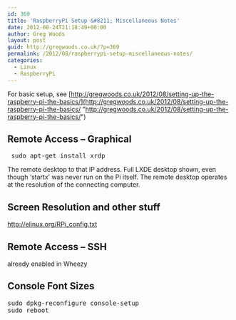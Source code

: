 ```yaml
---
id: 369
title: 'RaspberryPi Setup &#8211; Miscellaneous Notes'
date: 2012-08-24T21:18:49+00:00
author: Greg Woods
layout: post
guid: http://gregwoods.co.uk/?p=369
permalink: /2012/08/raspberrypi-setup-miscellaneous-notes/
categories:
  - Linux
  - RaspberryPi
---
```

For basic setup, see [http://gregwoods.co.uk/2012/08/setting-up-the-raspberry-pi-the-basics/](http://gregwoods.co.uk/2012/08/setting-up-the-raspberry-pi-the-basics/ "http://gregwoods.co.uk/2012/08/setting-up-the-raspberry-pi-the-basics/")

## 

## Remote Access &#8211; Graphical

<pre><strong id="internal-source-marker_0.667615579906851"> </strong>sudo apt-get install xrdp</pre>

The remote desktop to that IP address. Full LXDE desktop shown, even though ‘startx’ was never run on the Pi itself. The remote desktop operates at the resolution of the connecting computer.

## Screen Resolution and other stuff

<a title="http://elinux.org/RPi_config.txt" href="http://elinux.org/RPi_config.txt" target="_blank">http://elinux.org/RPi_config.txt</a>

## Remote Access &#8211; SSH

already enabled in Wheezy

## Console Font Sizes

<pre>sudo dpkg-reconfigure console-setup
sudo reboot</pre>